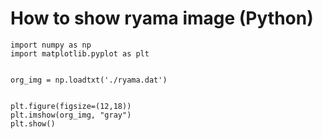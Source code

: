 # How to show ryama image (Python)

````
import numpy as np
import matplotlib.pyplot as plt


org_img = np.loadtxt('./ryama.dat')


plt.figure(figsize=(12,18))
plt.imshow(org_img, "gray")
plt.show()
````
